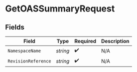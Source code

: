 # GetOASSummaryRequest


## Fields

| Field               | Type                | Required            | Description         |
| ------------------- | ------------------- | ------------------- | ------------------- |
| `NamespaceName`     | *string*            | :heavy_check_mark:  | N/A                 |
| `RevisionReference` | *string*            | :heavy_check_mark:  | N/A                 |